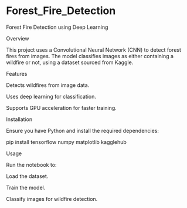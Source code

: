 # Forest_Fire_Detection

Forest Fire Detection using Deep Learning

Overview

This project uses a Convolutional Neural Network (CNN) to detect forest fires from images. The model classifies images as either containing a wildfire or not, using a dataset sourced from Kaggle.

Features

Detects wildfires from image data.

Uses deep learning for classification.

Supports GPU acceleration for faster training.

Installation

Ensure you have Python and install the required dependencies:

pip install tensorflow numpy matplotlib kagglehub

Usage

Run the notebook to:

Load the dataset.

Train the model.

Classify images for wildfire detection.


